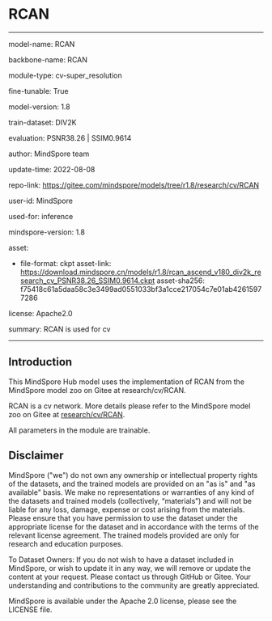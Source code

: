 # RCAN

---

model-name: RCAN

backbone-name: RCAN

module-type: cv-super_resolution

fine-tunable: True

model-version: 1.8

train-dataset: DIV2K

evaluation: PSNR38.26 | SSIM0.9614

author: MindSpore team

update-time: 2022-08-08

repo-link: <https://gitee.com/mindspore/models/tree/r1.8/research/cv/RCAN>

user-id: MindSpore

used-for: inference

mindspore-version: 1.8

asset:

-
    file-format: ckpt
    asset-link: <https://download.mindspore.cn/models/r1.8/rcan_ascend_v180_div2k_research_cv_PSNR38.26_SSIM0.9614.ckpt>
    asset-sha256: f75418c61a5daa58c3e3499ad0551033bf3a1cce217054c7e01ab42615977286

license: Apache2.0

summary: RCAN is used for cv

---

## Introduction

This MindSpore Hub model uses the implementation of RCAN from the MindSpore model zoo on Gitee at research/cv/RCAN.

RCAN is a cv network. More details please refer to the MindSpore model zoo on Gitee at [research/cv/RCAN](https://gitee.com/mindspore/models/blob/r1.8/research/cv/RCAN/README.md).

All parameters in the module are trainable.

## Disclaimer

MindSpore ("we") do not own any ownership or intellectual property rights of the datasets, and the trained models are provided on an "as is" and "as available" basis. We make no representations or warranties of any kind of the datasets and trained models (collectively, “materials”) and will not be liable for any loss, damage, expense or cost arising from the materials. Please ensure that you have permission to use the dataset under the appropriate license for the dataset and in accordance with the terms of the relevant license agreement. The trained models provided are only for research and education purposes.

To Dataset Owners: If you do not wish to have a dataset included in MindSpore, or wish to update it in any way, we will remove or update the content at your request. Please contact us through GitHub or Gitee. Your understanding and contributions to the community are greatly appreciated.

MindSpore is available under the Apache 2.0 license, please see the LICENSE file.
